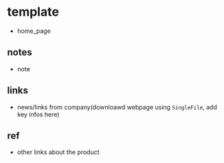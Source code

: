 # template

- home_page

## notes

- note

## links

- news/links from company(downloawd webpage using `SingleFile`, add key infos here)

## ref

- other links about the product
